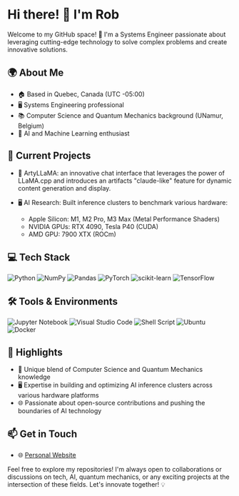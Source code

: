 # Hi there! 👋 I'm Rob

Welcome to my GitHub space! 🚀 I'm a Systems Engineer passionate about leveraging cutting-edge technology to solve complex problems and create innovative solutions.

## 🌍 About Me
- 🏠 Based in Quebec, Canada (UTC -05:00)
- 🖥️ Systems Engineering professional
- 📚 Computer Science and Quantum Mechanics background (UNamur, Belgium)
- 🧠 AI and Machine Learning enthusiast

## 🚀 Current Projects
- 🦙 ArtyLLaMA: an innovative chat interface that leverages the power of LLaMA.cpp and introduces an artifacts "claude-like" feature for dynamic content generation and display.

- 🖥️ AI Research: Built inference clusters to benchmark various hardware:
  - Apple Silicon: M1, M2 Pro, M3 Max (Metal Performance Shaders)
  - NVIDIA GPUs: RTX 4090, Tesla P40 (CUDA)
  - AMD GPU: 7900 XTX (ROCm)

## 💻 Tech Stack
![Python](https://img.shields.io/badge/Python-3776AB?style=for-the-badge&logo=python&logoColor=white)
![NumPy](https://img.shields.io/badge/numpy-%23013243.svg?style=for-the-badge&logo=numpy&logoColor=white)
![Pandas](https://img.shields.io/badge/pandas-%23150458.svg?style=for-the-badge&logo=pandas&logoColor=white)
![PyTorch](https://img.shields.io/badge/PyTorch-%23EE4C2C.svg?style=for-the-badge&logo=PyTorch&logoColor=white)
![scikit-learn](https://img.shields.io/badge/scikit--learn-%23F7931E.svg?style=for-the-badge&logo=scikit-learn&logoColor=white)
![TensorFlow](https://img.shields.io/badge/TensorFlow-%23FF6F00.svg?style=for-the-badge&logo=TensorFlow&logoColor=white)

## 🛠 Tools & Environments
![Jupyter Notebook](https://img.shields.io/badge/jupyter-%23FA0F00.svg?style=for-the-badge&logo=jupyter&logoColor=white)
![Visual Studio Code](https://img.shields.io/badge/Visual%20Studio%20Code-0078d7.svg?style=for-the-badge&logo=visual-studio-code&logoColor=white)
![Shell Script](https://img.shields.io/badge/shell_script-%23121011.svg?style=for-the-badge&logo=gnu-bash&logoColor=white)
![Ubuntu](https://img.shields.io/badge/Ubuntu-E95420?style=for-the-badge&logo=ubuntu&logoColor=white)
![Docker](https://img.shields.io/badge/docker-%230db7ed.svg?style=for-the-badge&logo=docker&logoColor=white)

## 🌟 Highlights
- 🔬 Unique blend of Computer Science and Quantum Mechanics knowledge
- 🖥️ Expertise in building and optimizing AI inference clusters across various hardware platforms
- 🌐 Passionate about open-source contributions and pushing the boundaries of AI technology

## 📫 Get in Touch
- 🌐 [Personal Website](https://kroonen.ca)

Feel free to explore my repositories! I'm always open to collaborations or discussions on tech, AI, quantum mechanics, or any exciting projects at the intersection of these fields. Let's innovate together! 💡
